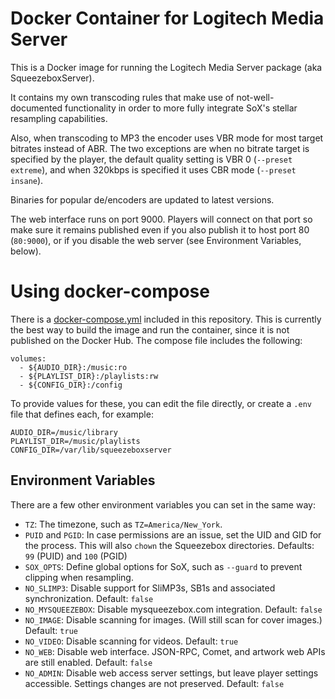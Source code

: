 # Docker Container for Logitech Media Server

This is a Docker image for running the Logitech Media Server package
(aka SqueezeboxServer).

It contains my own transcoding rules that make use of not-well-documented functionality in order to more fully integrate SoX's stellar resampling capabilities.

Also, when transcoding to MP3 the encoder uses VBR mode for most target bitrates instead of ABR. The two exceptions are when no bitrate target is specified by the player, the default quality setting is VBR 0 (`--preset extreme`), and when 320kbps is specified it uses CBR mode (`--preset insane`).

Binaries for popular de/encoders are updated to latest versions.

The web interface runs on port 9000. Players will connect on that port so make sure it remains published even if you also publish it to host port 80 (`80:9000`), or if you disable the web server (see Environment Variables, below).

Using docker-compose
====================

There is a [docker-compose.yml][] included in this repository. This is currently the best way to build the image and run the container, since it is not published on the Docker Hub. The compose file includes the following:

    volumes:
      - ${AUDIO_DIR}:/music:ro
      - ${PLAYLIST_DIR}:/playlists:rw
      - ${CONFIG_DIR}:/config

To provide values for these, you can edit the file directly, or create a `.env` file that defines each, for example:

    AUDIO_DIR=/music/library
    PLAYLIST_DIR=/music/playlists
    CONFIG_DIR=/var/lib/squeezeboxserver

Environment Variables
---------------------

There are a few other environment variables you can set in the same way:

* `TZ`: The timezone, such as `TZ=America/New_York`.
* `PUID` and `PGID`: In case permissions are an issue, set the UID and GID for the process. This will also `chown` the Squeezebox directories. Defaults: `99` (PUID) and `100` (PGID)
* `SOX_OPTS`: Define global options for SoX, such as `--guard` to prevent clipping when resampling.
* `NO_SLIMP3`: Disable support for SliMP3s, SB1s and associated synchronization. Default: `false`
* `NO_MYSQUEEZEBOX`: Disable mysqueezebox.com integration. Default: `false`
* `NO_IMAGE`: Disable scanning for images. (Will still scan for cover images.) Default: `true`
* `NO_VIDEO`: Disable scanning for videos. Default: `true`
* `NO_WEB`: Disable web interface. JSON-RPC, Comet, and artwork web APIs are still enabled. Default: `false`
* `NO_ADMIN`: Disable web access server settings, but leave player settings accessible. Settings changes are not preserved. Default: `false`
    
[docker-compose.yml]: docker-compose.yml
